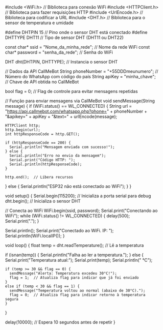 #include <WiFi.h>              // Biblioteca para conexão WiFi
#include <HTTPClient.h>        // Biblioteca para fazer requisições HTTP
#include <UrlEncode.h>         // Biblioteca para codificar a URL
#include <DHT.h>               // Biblioteca para o sensor de temperatura e umidade

#define DHTPIN 15             // Pino onde o sensor DHT está conectado
#define DHTTYPE DHT11          // Tipo de sensor DHT (DHT11 ou DHT22)

const char* ssid = "Nome_da_minha_rede";        // Nome da rede WiFi
const char* password = "senha_da_rede"; // Senha do WiFi

DHT dht(DHTPIN, DHTTYPE);     // Instancia o sensor DHT

// Dados da API CallMeBot
String phoneNumber = "+55DDDmeunumero";  // Número do WhatsApp com código do país
String apiKey = "minha_chave";              // Chave de API obtida no CallMeBot

bool flag = 0;  // Flag de controle para evitar mensagens repetidas

// Função para enviar mensagens via CallMeBot
void sendMessage(String message) {
  if (WiFi.status() == WL_CONNECTED) {
    String url = "https://api.callmebot.com/whatsapp.php?phone=" + phoneNumber +
                 "&apikey=" + apiKey + "&text=" + urlEncode(message);

    HTTPClient http;
    http.begin(url);
    int httpResponseCode = http.GET();
    
    if (httpResponseCode == 200) {
      Serial.println("Mensagem enviada com sucesso!");
    } else {
      Serial.println("Erro no envio da mensagem");
      Serial.print("Código HTTP: ");
      Serial.println(httpResponseCode);
    }

    http.end();  // Libera recursos
  } else {
    Serial.println("ESP32 não está conectado ao WiFi");
  }
}

void setup() {
  Serial.begin(115200);   // Inicializa a porta serial para debug
  dht.begin();            // Inicializa o sensor DHT

  // Conecta ao WiFi
  WiFi.begin(ssid, password);
  Serial.print("Conectando ao WiFi");
  while (WiFi.status() != WL_CONNECTED) {
    delay(500);
    Serial.print(".");
  }

  Serial.println();
  Serial.print("Conectado ao WiFi. IP: ");
  Serial.println(WiFi.localIP());
}

void loop() {
  float temp = dht.readTemperature();  // Lê a temperatura

  if (isnan(temp)) {
    Serial.println("Falha ao ler a temperatura.");
  } else {
    Serial.print("Temperatura atual:");
    Serial.print(temp);
    Serial.println(" °C");

    if (temp >= 30 && flag == 0) {
      sendMessage("Alerta: Temperatura excedeu 30°C!");
      flag = 1;  // Atualiza flag para indicar que já foi enviado
    } 
    else if (temp < 30 && flag == 1) {
      sendMessage("Temperatura voltou ao normal (abaixo de 30°C).");
      flag = 0;  // Atualiza flag para indicar retorno à temperatura segura
    }
  }

  delay(10000);  // Espera 10 segundos antes de repetir
}
